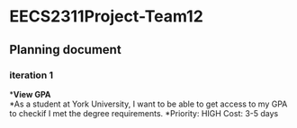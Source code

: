 # EECS2311Project-Team12
<h2>Planning document</h2>
<h3>iteration 1</h3>
*<b>View GPA</b></br>
*As a student at York University, I want to be able to get access to my GPA to checkif I met the degree requirements.
*Priority: HIGH                                                                                  Cost: 3-5 days
